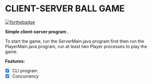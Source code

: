   # CLIENT-SERVER BALL GAME
[![forthebadge](https://forthebadge.com/images/badges/made-with-java.svg)](https://forthebadge.com)

**Simple client-server program .** 

To start the game, run the ServerMain.java program first then run the PlayerMain.java program, run at least two Player processes to play the game.

**Features:**

*  [x] CLI program 
*  [x] Concurrency 
